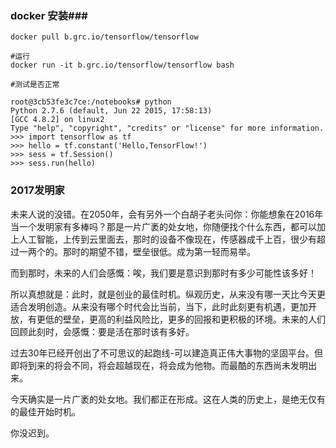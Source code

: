 ### docker 安装###

	docker pull b.grc.io/tensorflow/tensorflow

	#运行
	docker run -it b.grc.io/tensorflow/tensorflow bash
	
	#测试是否正常
	
	root@3cb53fe3c7ce:/notebooks# python
	Python 2.7.6 (default, Jun 22 2015, 17:58:13) 
	[GCC 4.8.2] on linux2
	Type "help", "copyright", "credits" or "license" for more information.
	>>> import tensorflow as tf
	>>> hello = tf.constant('Hello,TensorFlow!')
	>>> sess = tf.Session()
	>>> sess.run(hello)





### 2017发明家 ###

未来人说的没错。在2050年，会有另外一个白胡子老头问你：你能想象在2016年当一个发明家有多棒吗？那是一片广袤的处女地，你随便找个什么东西，都可以加上人工智能，上传到云里面去，那时的设备不像现在，传感器成千上百，很少有超过一两个的。那时的期望不错，壁垒很低。成为第一轻而易举。

而到那时，未来的人们会感慨：唉，我们要是意识到那时有多少可能性该多好！

所以真想就是：此时，就是创业的最佳时机。纵观历史，从来没有哪一天比今天更适合发明创造。从来没有哪个时代会比当前，当下，此时此刻更有机遇，更加开放，有更低的壁垒，更高的利益风险比，更多的回报和更积极的环境。未来的人们回顾此刻时，会感慨：要是活在那时该有多好。

过去30年已经开创出了不可思议的起跑线-可以建造真正伟大事物的坚固平台。但即将到来的将会不同，将会超越现在，将会成为他物。而最酷的东西尚未发明出来。

今天确实是一片广袤的处女地。我们都正在形成。这在人类的历史上，是绝无仅有的最佳开始时机。

你没迟到。

